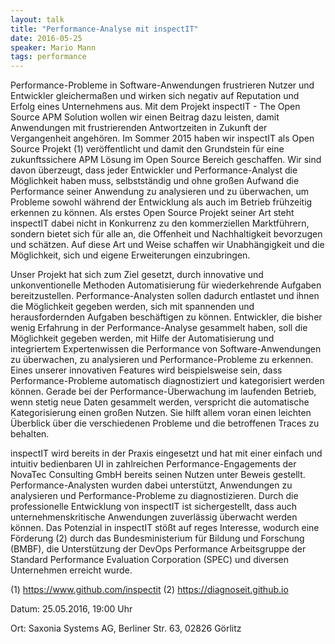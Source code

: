 ```yaml
---
layout: talk
title: "Performance-Analyse mit inspectIT"
date: 2016-05-25
speaker: Mario Mann
tags: performance
---
```


Performance-Probleme in Software-Anwendungen frustrieren Nutzer und Entwickler 
gleichermaßen und wirken sich negativ auf Reputation und Erfolg eines Unternehmens aus. 
Mit dem Projekt inspectIT - The Open Source APM Solution wollen wir einen Beitrag dazu leisten, 
damit Anwendungen mit frustrierenden Antwortzeiten in Zukunft der Vergangenheit angehören. 
Im Sommer 2015 haben wir inspectIT als Open Source Projekt (1) veröffentlicht und damit den Grundstein 
für eine zukunftssichere APM Lösung im Open Source Bereich geschaffen. 
Wir sind davon überzeugt, dass jeder Entwickler und Performance-Analyst die Möglichkeit haben muss, 
selbstständig und ohne großen Aufwand die Performance seiner Anwendung zu analysieren und zu überwachen, 
um Probleme sowohl während der Entwicklung als auch im Betrieb frühzeitig erkennen zu können. 
Als erstes Open Source Projekt seiner Art steht inspectIT dabei nicht in Konkurrenz zu den kommerziellen Marktführern, 
sondern bietet sich für alle an, die Offenheit und Nachhaltigkeit bevorzugen und schätzen. 
Auf diese Art und Weise schaffen wir Unabhängigkeit und die Möglichkeit, sich und eigene Erweiterungen einzubringen.

Unser Projekt hat sich zum Ziel gesetzt, durch innovative und unkonventionelle Methoden 
Automatisierung für wiederkehrende Aufgaben bereitzustellen. 
Performance-Analysten sollen dadurch entlastet und ihnen die Möglichkeit gegeben werden, 
sich mit spannenden und herausfordernden Aufgaben beschäftigen zu können. 
Entwickler, die bisher wenig Erfahrung in der Performance-Analyse gesammelt haben, 
soll die Möglichkeit gegeben werden, mit Hilfe der Automatisierung und integriertem Expertenwissen 
die Performance von Software-Anwendungen zu überwachen, zu analysieren und Performance-Probleme zu erkennen. 
Eines unserer innovativen Features wird beispielsweise sein, dass Performance-Probleme automatisch diagnostiziert und 
kategorisiert werden können. Gerade bei der Performance-Überwachung im laufenden Betrieb, 
wenn stetig neue Daten gesammelt werden, verspricht die automatische Kategorisierung einen großen Nutzen. 
Sie hilft allem voran einen leichten Überblick über die verschiedenen Probleme und die betroffenen Traces zu behalten.

inspectIT wird bereits in der Praxis eingesetzt und hat mit einer einfach und intuitiv bedienbaren UI 
in zahlreichen Performance-Engagements der NovaTec Consulting GmbH bereits seinen Nutzen unter Beweis gestellt. 
Performance-Analysten wurden dabei unterstützt, Anwendungen zu analysieren und Performance-Probleme zu diagnostizieren. 
Durch die professionelle Entwicklung von inspectIT ist sichergestellt, dass auch unternehmenskritische Anwendungen 
zuverlässig überwacht werden können. Das Potenzial in inspectIT stößt auf reges Interesse, 
wodurch eine Förderung (2) durch das Bundesministerium für Bildung und Forschung (BMBF), 
die Unterstützung der DevOps Performance Arbeitsgruppe der Standard Performance Evaluation Corporation (SPEC) 
und diversen Unternehmen erreicht wurde.

(1) https://www.github.com/inspectit
(2) https://diagnoseit.github.io


Datum: 25.05.2016, 19:00 Uhr

Ort: Saxonia Systems AG, Berliner Str. 63, 02826 Görlitz
